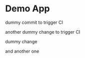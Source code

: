 # Demo App

dummy commit to trigger CI

another dummy change to trigger CI

dummy change

and another one

